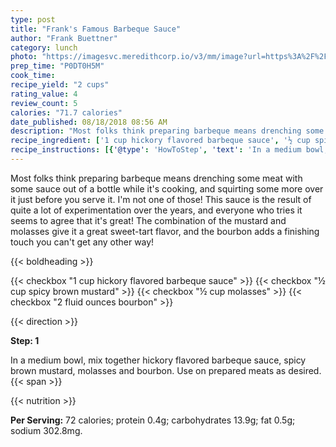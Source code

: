 ```yaml
---
type: post
title: "Frank's Famous Barbeque Sauce"
author: "Frank Buettner"
category: lunch
photo: "https://imagesvc.meredithcorp.io/v3/mm/image?url=https%3A%2F%2Fimages.media-allrecipes.com%2Fuserphotos%2F393910.jpg"
prep_time: "P0DT0H5M"
cook_time: 
recipe_yield: "2 cups"
rating_value: 4
review_count: 5
calories: "71.7 calories"
date_published: 08/18/2018 08:56 AM
description: "Most folks think preparing barbeque means drenching some meat with some sauce out of a bottle while it's cooking, and squirting some more over it just before you serve it.  I'm not one of those!  This sauce is the result of quite a lot of experimentation over the years, and everyone who tries it seems to agree that it's great!  The combination of the mustard and molasses give it a great sweet-tart flavor, and the bourbon adds a finishing touch you can't get any other way!"
recipe_ingredient: ['1 cup hickory flavored barbeque sauce', '½ cup spicy brown mustard', '½ cup molasses', '2 fluid ounces bourbon']
recipe_instructions: [{'@type': 'HowToStep', 'text': 'In a medium bowl, mix together hickory flavored barbeque sauce, spicy brown mustard, molasses and bourbon. Use on prepared meats as desired.\n'}]
---
```


Most folks think preparing barbeque means drenching some meat with some sauce out of a bottle while it's cooking, and squirting some more over it just before you serve it.  I'm not one of those!  This sauce is the result of quite a lot of experimentation over the years, and everyone who tries it seems to agree that it's great!  The combination of the mustard and molasses give it a great sweet-tart flavor, and the bourbon adds a finishing touch you can't get any other way! 

{{< boldheading >}}

{{< checkbox "1 cup hickory flavored barbeque sauce" >}}
{{< checkbox "½ cup spicy brown mustard" >}}
{{< checkbox "½ cup molasses" >}}
{{< checkbox "2 fluid ounces bourbon" >}}


{{< direction >}}

**Step: 1**

In a medium bowl, mix together hickory flavored barbeque sauce, spicy brown mustard, molasses and bourbon. Use on prepared meats as desired.{{< span >}}

{{< nutrition >}}

**Per Serving:** 72 calories; protein 0.4g; carbohydrates 13.9g; fat 0.5g; sodium 302.8mg.